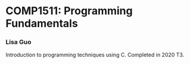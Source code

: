 # COMP1511: Programming Fundamentals
### Lisa Guo

Introduction to programming techniques using C. Completed in 2020 T3.